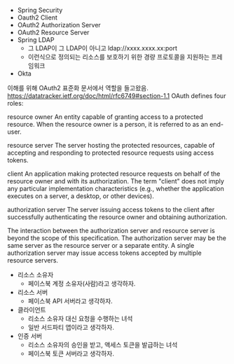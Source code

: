 - Spring Security
- Oauth2 Client
- OAuth2 Authorization Server
- OAuth2 Resource Server
- Spring LDAP
	- 그 LDAP이 그 LDAP이 아니고 ldap://xxxx.xxxx.xx:port
	- 이런식으로 정의되는 리소스를 보호하기 위한 경량 프로토콜을 지원하는 프레임워크
- Okta


이해를 위해 OAuth2 표준화 문서에서 역할을 들고왔음.
https://datatracker.ietf.org/doc/html/rfc6749#section-1.1
   OAuth defines four roles:

   resource owner
      An entity capable of granting access to a protected resource.
      When the resource owner is a person, it is referred to as an
      end-user.

   resource server
      The server hosting the protected resources, capable of accepting
      and responding to protected resource requests using access tokens.

   client
      An application making protected resource requests on behalf of the
      resource owner and with its authorization.  The term "client" does
      not imply any particular implementation characteristics (e.g.,
      whether the application executes on a server, a desktop, or other
      devices).

   authorization server
      The server issuing access tokens to the client after successfully
      authenticating the resource owner and obtaining authorization.

   The interaction between the authorization server and resource server
   is beyond the scope of this specification.  The authorization server
   may be the same server as the resource server or a separate entity.
   A single authorization server may issue access tokens accepted by
   multiple resource servers.

- 리소스 소유자
	- 페이스북 계정 소유자(사람)라고 생각하자.
- 리소스 서버
	- 페이스북 API 서버라고 생각하자.
- 클라이언트
	- 리소스 소유자 대신 요청을 수행하는 녀석
	- 일반 서드파티 앱이라고 생각하자.
- 인증 서버
	- 리소스 소유자의 승인을 받고, 액세스 토큰을 발급하는 녀석
	- 페이스북 토큰 서버라고 생각하자.